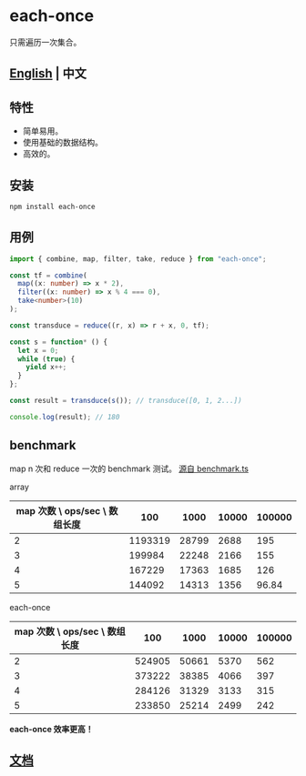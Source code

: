 # each-once 

只需遍历一次集合。

[English](https://github.com/Iplaylf2/each-once/blob/main/README.md) | 中文
-

## 特性

- 简单易用。
- 使用基础的数据结构。
- 高效的。

## 安装

``` bash
npm install each-once
```

## 用例

``` typescript
import { combine, map, filter, take, reduce } from "each-once";

const tf = combine(
  map((x: number) => x * 2),
  filter((x: number) => x % 4 === 0),
  take<number>(10)
);

const transduce = reduce((r, x) => r + x, 0, tf);

const s = function* () {
  let x = 0;
  while (true) {
    yield x++;
  }
};

const result = transduce(s()); // transduce([0, 1, 2...])

console.log(result); // 180

```

## benchmark

map n 次和 reduce 一次的 benchmark 测试。 [源自 benchmark.ts](https://github.com/Iplaylf2/each-once/blob/main/debug/benchmark.ts)

array

| map 次数 \ ops/sec \  数组长度 | 100     | 1000  | 10000 | 100000 |
| ------------------------------ | ------- | ----- | ----- | ------ |
| 2                              | 1193319 | 28799 | 2688  | 195    |
| 3                              | 199984  | 22248 | 2166  | 155    |
| 4                              | 167229  | 17363 | 1685  | 126    |
| 5                              | 144092  | 14313 | 1356  | 96.84  |
  

each-once

| map 次数 \ ops/sec \  数组长度 | 100    | 1000  | 10000 | 100000 |
| ------------------------------ | ------ | ----- | ----- | ------ |
| 2                              | 524905 | 50661 | 5370  | 562    |
| 3                              | 373222 | 38385 | 4066  | 397    |
| 4                              | 284126 | 31329 | 3133  | 315    |
| 5                              | 233850 | 25214 | 2499  | 242    |
  

**each-once 效率更高！**

## [文档](https://github.com/Iplaylf2/each-once/blob/main/doc/document.cn.md)